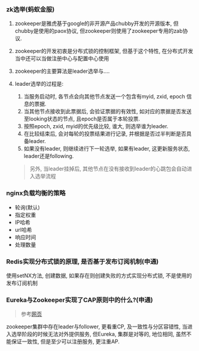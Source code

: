 ### zk选举(蚂蚁金服)

1. zookeeper是雅虎基于google的非开源产品chubby开发的开源版本, 但chubby是使用的paox协议, 但zookeeper则使用了zookeeper专用的zab协议.

2. zookeeper的开发初衷是分布式锁的控制框架, 但基于这个特性, 在分布式开发当中还可以当做注册中心与配置中心使用

3. zookeeper的主要算法是leader选举与....

4. leader选举的过程是:

    1. 当服务启动时, 各节点会向其他节点发送一个包含有myid, zxid, epoch 信息的票据.
    2. 当其他节点接收到此票据后, 会验证票据的有效性, 如对应的票据是否发送至looking状态的节点, 且epoch是否属于本轮投票.
    3. 按照epoch, zxid, myid的优先级比较, 谁大, 则选举谁为leader.
    4. 在比较结束后, 会对每轮的投票结果进行记录, 并根据是否过半判断是否具备leader.
    5. 如果没有leader, 则继续进行下一轮选举, 如果有leader, 这更新服务状态, leader还是following.

    > 另外, 当leader挂掉后, 其他节点在没有接收到leader的心跳包会自动进入选举流程

### nginx负载均衡的策略

* 轮询(默认)
* 指定权重
* IP哈希
* url哈希
* 响应时间
* 处理数量

### Redis实现分布式锁的原理, 是否基于发布订阅机制(申通)

使用setNX方法, 创建数据, 如果存在则创建失败的方式实现分布式锁, 不是使用的发布订阅机制

### Eureka与Zookeeper实现了CAP原则中的什么?(申通)

> 参考[网页](https://blog.csdn.net/gaofeng2001_ren/article/details/78895795)

zookeeper集群中存在leader与follower, 更看重CP, 及一致性与分区容错性, 当进入选举阶段的时候无法对外提供服务, 但Eureka, 集群是对等的, 地位相同, 虽然不能保证一致性, 但是至少可以注册服务, 更注重AP.